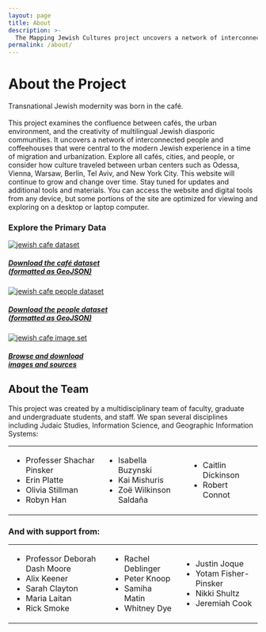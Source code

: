 ```yaml
---
layout: page
title: About
description: >- 
  The Mapping Jewish Cultures project uncovers a network of interconnected people and coffeehouses that were central to the modern Jewish experience in a time of migration and urbanization.
permalink: /about/
---
```

<div class='about-project'>
    <h1 class='section-title' id='about-project-title'>About the Project</h1>

  <div class='about-project-description'>
    <p>Transnational Jewish modernity was born in the café.
        <br><br>
        This project examines the confluence between cafés, the urban environment, and the creativity of multilingual Jewish diasporic communities. It uncovers a network of interconnected people and coffeehouses that were central to the modern Jewish experience in a time of migration and urbanization. Explore all cafés, cities, and people, or consider how culture traveled between urban centers such as Odessa, Vienna, Warsaw, Berlin, Tel Aviv, and New York City. This website will continue to grow and change over time. Stay tuned for updates and additional tools and materials. You can access the website and digital tools from any device, but some portions of the site are optimized for viewing and exploring on a desktop or laptop computer.
    </p>
  </div>
  <h3 class='section-title' id='about-project-title'>Explore the Primary Data</h3>
  <div class="explore-data-col-wrapper">
    <div class="explore-data-col">
      <a class="explore-data-page-link" href='http://ec2-52-11-202-148.us-west-2.compute.amazonaws.com/cafejson/' target="_blank">
      <img class="explore-data-element-image" src='{{site.baseurl}}/images/cafe-dataset.jpg' alt="jewish cafe dataset">
      <h5>Download the café dataset<br>(formatted as GeoJSON)</h5>
      </a>
    </div>
    <div class="explore-data-col">
      <a class="explore-data-page-link" href='http://ec2-52-11-202-148.us-west-2.compute.amazonaws.com/personjson/' target="_blank">
      <img class="explore-data-element-image" src='{{site.baseurl}}/images/oldcouple-cropped.jpg' alt="jewish cafe people dataset">
      <h5>Download the people dataset<br>(formatted as GeoJSON)</h5>
      </a>
    </div>
    <div class="explore-data-col">
      <a class="explore-data-page-link" href='http://ec2-52-11-202-148.us-west-2.compute.amazonaws.com/cafes' target="_blank">
      <img class="explore-data-element-image" src='{{site.baseurl}}/images/browse-and-download-cropped.jpg' alt="jewish cafe image set">
      <h5>Browse and download<br>images and sources</h5>
      </a>
    </div>
  </div>
</div>


<div class = 'about-team'>
  <div id='about-project-line'>
    <h2 class='section-title' id = 'about-team-title'>About the Team</h2>
    <div class = 'about-team-description'>
        <p>This project was created by a multidisciplinary team of faculty, graduate and undergraduate students, and staff. We span several disciplines including Judaic Studies, Information Science, and Geographic Information Systems:</p>
    </div>
    <div class='team-members-section'>
      <table>
        <tr>
          <td>
            <ul>
                <li>Professer Shachar Pinsker</li>
                <li>Erin Platte</li>                
                <li>Olivia Stillman</li>
                <li>Robyn Han</li>
            </ul> 
          </td>
          <td>               
            <ul>                
                <li>Isabella Buzynski</li>
                <li>Kai Mishuris</li>
                <li>Zoë Wilkinson Saldaña</li>
            </ul>
          </td>
          <td>
            <ul>
                <li>Caitlin Dickinson</li>
                <li>Robert Connot</li>
            </ul>
          </td>
        </tr>
      </table>
    </div>
    <h3 class = 'team-members-support'>And with support from:</h3>
    <div class='team-members-section'>
      <table>
        <tr>
          <td>
            <ul class = 'team-members-list'>
                <li>Professor Deborah Dash Moore</li>
                <li>Alix Keener</li>
                <li>Sarah Clayton</li>
                <li>Maria Laitan</li>
                <li>Rick Smoke</li>
            </ul>
          </td>
          <td>
            <ul class = 'team-members-list'>
                <li>Rachel Deblinger</li>
                <li>Peter Knoop</li>
                <li>Samiha Matin</li>
                <li>Whitney Dye</li>
            </ul>
          </td>
          <td>
            <ul class = 'team-members-list'>
                <li>Justin Joque</li>
                <li>Yotam Fisher-Pinsker</li>
                <li>Nikki Shultz</li>
                <li>Jeremiah Cook</li>
            </ul>
          </td>
        </tr>
      </table>
    </div>
  </div>
</div>
